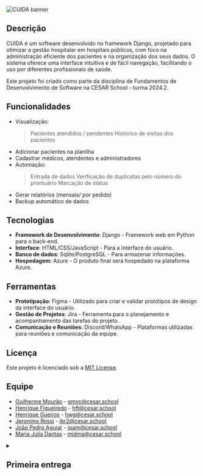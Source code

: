 ![CUIDA banner](https://github.com/user-attachments/assets/6b6bee69-c34e-408c-86ef-3812a4c3b6a9)

## Descrição

CUIDA é um software desenvolvido no framework Django, projetado para otimizar a gestão hospitalar em hospitais públicos, com foco na administração eficiente dos pacientes e na organização dos seus dados. O sistema oferece uma interface intuitiva e de fácil navegação, facilitando o uso por diferentes profissionais de saúde.

Este projeto foi criado como parte da disciplina de Fundamentos de Desenvolvimento de Software na CESAR School - turma 2024.2.

## Funcionalidades

- Visualização:
    >Pacientes atendidos / pendentes
    >Histórico de visitas dos pacientes
- Adicionar pacientes na planilha 
- Cadastrar médicos, atendentes e administradores
- Automação:
    >Entrada de dados
    >Verificação de duplicatas pelo número do prontuário
    >Marcação de status
- Gerar relatórios (mensais/ por pedido)
- Backup automático de dados

## Tecnologias

- **Framework de Desenvolvimento**: Django - Framework web em Python para o back-end.
- **Interface**: HTML/CSS/JavaScript - Para a interface do usuário.
- **Banco de dados**: Sqlite/PostgreSQL - Para armazenar informações.
- **Hospedagem**: Azure - O produto final será hospedado na plataforma Azure.

## Ferramentas

- **Prototipação**: Figma - Utilizado para criar e validar protótipos de design da interface do usuário.
- **Gestão de Projetos**: Jira - Ferramenta para o planejamento e acompanhamento das tarefas do projeto.
- **Comunicação e Reuniões**: Discord/WhatsApp - Plataformas utilizadas para reuniões e comunicação da equipe.

## Licença

Este projeto é licenciado sob a [MIT License](https://opensource.org/licenses/MIT).

## Equipe

- [Guilherme Mourão](https://github.com/guilhermemouraovc) - gmvc@cesar.school
- [Henrique Figueiredo](https://github.com/fthenri) - hft@cesar.school
- [Henrique Gueiros](https://github.com/henrique-gueiros) - hwg@cesar.school
- [Jeronimo Rossi](https://github.com/Jeraross) - jbr2@cesar.school
- [João Pedro Aguiar](https://github.com/Jp-moraiss) - jpam@cesar.school
- [Maria Julia Dantas](https://github.com/mariajuliadantas) - mjdma@cesar.school

<details>
<summary><h2>Primeira entrega</h2></summary>

[Screencast do protótipo](https://youtu.be/rj-HaZjpsRU)

[Link do jira da equipe](https://projetofds-2.atlassian.net/jira/software/projects/SCRUM/boards/1/backlog)

![backlog](https://github.com/user-attachments/assets/19e4291e-e775-4708-9ecc-9d0093c022de)

![Sprint](https://github.com/user-attachments/assets/83452c10-191d-45f9-af89-4f5c09271bb1)


O objetivo deste sprint é estabelecer a base operacional do sistema, focando em funcionalidades críticas para o gerenciamento de usuários e a integridade dos dados. Isso inclui o desenvolvimento das seguintes funcionalidades:

Cadastro de Usuários: Implementar a funcionalidade para que administradores possam cadastrar médicos, atendentes e outros administradores, garantindo que as permissões de acesso ao sistema sejam devidamente gerenciadas.

Visualização de Pacientes Atendidos/Pendentes: Criar uma interface que permita aos administradores acompanhar o status dos pacientes, visualizando facilmente quais foram atendidos e quais estão pendentes, para melhorar a gestão e priorização dos atendimentos.

Verificação de Duplicatas pelo Número do Prontuário: Desenvolver um mecanismo de verificação automática para identificar e evitar a criação de registros duplicados no sistema, garantindo a precisão e a integridade dos dados dos pacientes.

Resultado Esperado: Ao final deste sprint, o sistema deve ser capaz de gerenciar diferentes tipos de usuários com permissões adequadas, permitir o acompanhamento eficaz dos atendimentos, e assegurar que os dados dos pacientes sejam únicos e precisos.
</details>

